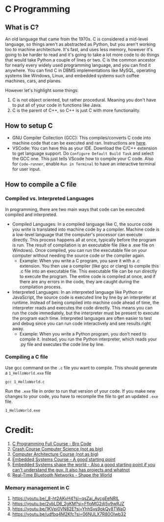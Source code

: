 # C Programming

## What is C?
An old language that came from the 1970s. C is considered a mid-level language, so things aren't as abstracted as Python, but you aren't working too to machine architecture. It's fast, and uses less memory, however it's going to be harder to read and it's going to take a lot more code to do things that would take Python a couple of lines or two. C is the common ancestor for nearly every widely used programming language, and you can find it anywhere. You can find C in DBMS implementations like MySQL, operating systems like Windows, Linux, and embedded systems such coffee machines, cars, and planes.

However let's highlight some things:
1. C is not object oriented, but rather procedural. Meaning you don't have to put all of your code in functions like Java.
2. C is the parent of C++, so C++ is just C with more functionality. 

## How to setup C 
- GNU Compiler Collection (GCC): This compiles/converts C code into machine code that can be executed and ran. Instructions are [here](https://www.freecodecamp.org/news/how-to-install-c-and-cpp-compiler-on-windows/).
- VSCode: You can have this as your IDE. Download the C/C++ extension to get language support. Do `Configure Default Build Task` and select the GCC one. This just tells VScode how to compile your C code. Also for `Code-runner`, enable `Run in Terminal` to have an interactive terminal for user input.

## How to compile a C file

### Compiled vs. Interpreted Languages
In programming, there are two main ways that code can be executed: compiled and interpreted.
- Compiled Languages: In a compiled language like C, the source code you write is translated into machine code by a compiler. Machine code is a low-level language that the computer's processor can execute directly. This process happens all at once, typically before the program is run. The result of compilation is an executable file (like a .exe file on Windows). Once compiled, you can run the executable file on your computer without needing the source code or the compiler again.
  - Example: When you write a C program, you save it with a .c extension. You then use a compiler (like gcc or clang) to compile this .c file into an executable file. This executable file can be run directly to execute the program. The entire code is compiled at once, and if there are any errors in the code, they are caught during the compilation process.
- Interpreted Languages: In an interpreted language like Python or JavaScript, the source code is executed line by line by an interpreter at runtime. Instead of being compiled into machine code ahead of time, the interpreter reads and executes the code directly. This means you can run the code immediately, but the interpreter must be present to execute the program each time. Interpreted languages are often easier to test and debug since you can run code interactively and see results right away.
  - Example: When you write a Python program, you don’t need to compile it. Instead, you run the Python interpreter, which reads your .py file and executes the code line by line.

### Compiling a C file
Use gcc command on the `.c` file you want to compile. This should generate a `1_HelloWorld.exe` file
```
gcc 1_HelloWorld.c
```
Run the `.exe` file in order to run that version of your code. If you make new changes to your code, you have to recompile the file to get an updated `.exe` file.
```
1_HelloWorld.exe
```


# Credit:
1. [C Programming Full Course - Bro Code](https://www.youtube.com/watch?v=87SH2Cn0s9A)
2. [Crash Course Computer Science (not as big)](https://youtube.com/playlist?list=PL8dPuuaLjXtNlUrzyH5r6jN9ulIgZBpdo&si=d78l_u2jV01AH8gl)
3. [Computer Architecture Course (not as big)](https://www.coursera.org/learn/build-a-computer?action=enroll)
4. [Embedded Systems Course - A good starting point](https://drive.google.com/drive/folders/1hpNNOa2Qsp4WMRFIsKQH3kzQ7kDCqe3G)
5. [Embedded Systems shape the world - Also a good starting point if you can't understand the guy. It also has projects and whatnot](https://users.ece.utexas.edu/~valvano/Volume1/E-Book/)
6. [Real-Time Bluetooth Networks - Shape the World](https://www.edx.org/course/real-time-bluetooth-networks-shape-the-world)


### Memory management in C
1. https://youtu.be/_8-ht2AKyH4?si=qsZaj_AycgEeNRIL
2. https://youtu.be/2ybLD6_2gKM?si=FflqMG2dj5v9wRJZ
3. https://youtu.be/1KVpi0VN82E?si=YhhSvs9okQy8TWaO
4. https://youtu.be/udfbq4M2Kfc?si=06NULX7R80OIwb32